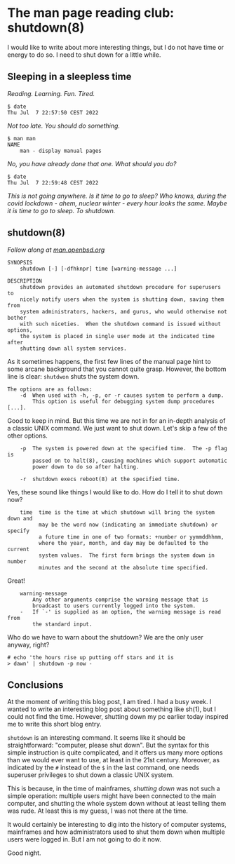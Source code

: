 # The man page reading club: shutdown(8)

I would like to write about more interesting things, but I do not have
time or energy to do so. I need to shut down for a little while.

## Sleeping in a sleepless time

*Reading. Learning. Fun. Tired.*

```
$ date 
Thu Jul  7 22:57:50 CEST 2022
```

*Not too late. You should do something.*

```
$ man man
NAME
	man - display manual pages
```

*No, you have already done that one. What should you do?*

```
$ date
Thu Jul  7 22:59:48 CEST 2022
```

*This is not going anywhere. Is it time to go to sleep? Who knows,
during the covid lockdown - ahem, nuclear winter - every hour looks the same.
Maybe it is time to go to sleep. To shutdown.*

## shutdown(8)

*Follow along at [man.openbsd.org](https://man.openbsd.org/OpenBSD-7.1/shutdown)*

```
SYNOPSIS
	shutdown [-] [-dfhknpr] time [warning-message ...]

DESCRIPTION
	shutdown provides an automated shutdown procedure for superusers to
	nicely notify users when the system is shutting down, saving them from
	system administrators, hackers, and gurus, who would otherwise not bother
	with such niceties.  When the shutdown command is issued without options,
	the system is placed in single user mode at the indicated time after
	shutting down all system services.
```

As it sometimes happens, the first few lines of the manual page hint to some
arcane background that you cannot quite grasp. However, the bottom line is
clear: `shutdwon` shuts the system down.

```
The options are as follows:
	-d	When used with -h, -p, or -r causes system to perform a dump.
		This option is useful for debugging system dump procedures [...].
```

Good to keep in mind. But this time we are not in for an in-depth analysis of
a classic UNIX command. We just want to shut down. Let's skip a few of the
other options.

```
	-p	The system is powered down at the specified time.  The -p flag is
		passed on to halt(8), causing machines which support automatic
		power down to do so after halting.

	-r	shutdown execs reboot(8) at the specified time.
```

Yes, these sound like things I would like to do. How do I tell it to
shut down now?

```
	time  time is the time at which shutdown will bring the system down and
	      may be the word now (indicating an immediate shutdown) or specify
	      a future time in one of two formats: +number or yymmddhhmm,
	      where the year, month, and day may be defaulted to the current
	      system values.  The first form brings the system down in number
	      minutes and the second at the absolute time specified.
```

Great!

```
	warning-message
		Any other arguments comprise the warning message that is
		broadcast to users currently logged into the system.
	-	If `-' is supplied as an option, the warning message is read from
		the standard input.
```

Who do we have to warn about the shutdown? We are the only user anyway, right?

```
# echo 'the hours rise up putting off stars and it is
> dawn' | shutdown -p now -
```

## Conclusions

At the moment of writing this blog post, I am tired. I had a busy week.
I wanted to write an interesting blog post about something like
sh(1), but I could not find the time. However, shutting down my pc earlier
today inspired me to write this short blog entry.

`shutdown` is an interesting command. It seems like it should be
straightforward: "computer, please shut down". But the syntax for
this simple instruction is quite complicated, and it offers us many
more options than we would ever want to use, at least in the 21st
century.  Moreover, as indicated by the `#` instead of the `$` in
the last command, one needs superuser privileges to shut down a
classic UNIX system.

This is because, in the time of mainframes, *shutting down* was not such a
simple operation: multiple users might have been connected to the main
computer, and shutting the whole system down without at least telling them
was rude. At least this is my guess, I was not there at the time.

It would certainly be interesting to dig into the history of computer systems,
mainframes and how administrators used to shut them down when multiple users
were logged in. But I am not going to do it now.

Good night.
